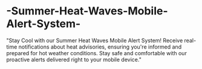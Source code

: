 # -Summer-Heat-Waves-Mobile-Alert-System-
"Stay Cool with our Summer Heat Waves Mobile Alert System! Receive real-time notifications about heat advisories, ensuring you're informed and prepared for hot weather conditions. Stay safe and comfortable with our proactive alerts delivered right to your mobile device."
